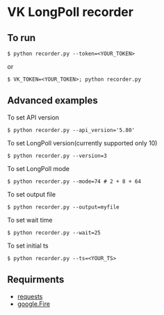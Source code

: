# VK LongPoll recorder
## To run
`$ python recorder.py --token=<YOUR_TOKEN>`

or

`$ VK_TOKEN=<YOUR_TOKEN>; python recorder.py`

## Advanced examples

To set API version

`$ python recorder.py --api_version='5.80'`

To set LongPoll version(currently supported only 10)

`$ python recorder.py --version=3`

To set LongPoll mode 

`$ python recorder.py --mode=74 # 2 + 8 + 64`

To set output file

`$ python recorder.py --output=myfile`

To set wait time

`$ python recorder.py --wait=25`

To set initial ts

`$ python recorder.py --ts=<YOUR_TS>`

## Requirments
- [requests](https://github.com/psf/requests)
- [google.Fire](https://github.com/google/python-fire)
